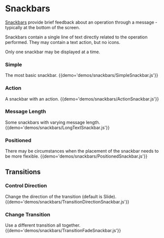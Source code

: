 # Snackbars

[Snackbars](https://material.io/guidelines/components/snackbars-toasts.html) provide brief feedback about an operation through a message - typically at the bottom of the screen.

Snackbars contain a single line of text directly related to the operation performed. 
They may contain a text action, but no icons.

Only one snackbar may be displayed at a time.

### Simple
The most basic snackbar.
{{demo='demos/snackbars/SimpleSnackbar.js'}}

### Action
A snackbar with an action.
{{demo='demos/snackbars/ActionSnackbar.js'}}

### Message Length
Some snackbars with varying message length.
{{demo='demos/snackbars/LongTextSnackbar.js'}}

### Positioned
There may be circumstances when the placement of the snackbar needs to be more flexible.
{{demo='demos/snackbars/PositionedSnackbar.js'}}

## Transitions

### Control Direction
Change the direction of the transition (default is Slide).
{{demo='demos/snackbars/TransitionDirectionSnackbar.js'}}

### Change Transition
Use a different transition all together.
{{demo='demos/snackbars/TransitionFadeSnackbar.js'}}
